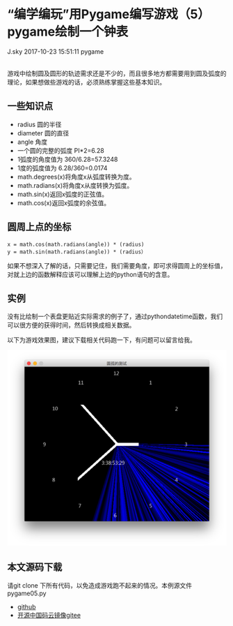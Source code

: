 <div class="blog-article">
<h1 class="title">“编学编玩”用Pygame编写游戏（5）pygame绘制一个钟表</h1>
<span class="author">J.sky</span>
<span class="time">2017-10-23 15:51:11</span>
<span class="tag">pygame</span>
</div>
</br>

游戏中绘制圆及圆形的轨迹需求还是不少的，而且很多地方都需要用到圆及弧度的理论，如果想做些游戏的话，必须熟练掌握这些基本知识。

## 一些知识点

+ radius 圆的半径
+ diameter 圆的直径
+ angle 角度
+ 一个圆的完整的弧度 PI*2=6.28
+ 1弧度的角度值为 360/6.28=57.3248
+ 1度的弧度值为 6.28/360=0.0174
+ math.degrees(x)将角度x从弧度转换为度。
+ math.radians(x)将角度x从度转换为弧度。
+ math.sin(x)返回x弧度的正弦值。
+ math.cos(x)返回x弧度的余弦值。

## 圆周上点的坐标

    x = math.cos(math.radians(angle)) * (radius)
    y = math.sin(math.radians(angle)) * (radius）

如果不想深入了解的话，只需要记住，我们需要角度，即可求得圆周上的坐标值，对就上边的函数解释应该可以理解上边的python语句的含意。

## 实例

没有比绘制一个表盘更贴近实际需求的例子了，通过pythondatetime函数，我们可以很方便的获得时间，然后转换成相关数据。

以下为游戏效果图，建议下载相关代码跑一下，有问题可以留言给我。

![输入图片说明](assets/images/media/upload/2017/10/Snip20171023_1.png)

## 本文源码下载

请git clone 下所有代码，以免造成游戏跑不起来的情况。本例源文件pygame05.py

+ [github](https://github.com/bosichong/My_pygame/)
+ [开源中国码云镜像gitee](https://gitee.com/J_Sky/My_pygame/)